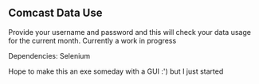 ## Comcast Data Use

Provide your username and password and this will check your data usage for the current month.
Currently a work in progress

Dependencies:
Selenium

Hope to make this an exe someday with a GUI :') but I just started
